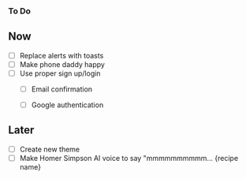 ### To Do

## Now

- [ ] Replace alerts with toasts
- [ ] Make phone daddy happy
- [ ] Use proper sign up/login
    - [ ] Email confirmation
    - [ ] Google authentication


## Later

- [ ] Create new theme
- [ ] Make Homer Simpson AI voice to say "mmmmmmmmmm... {recipe name}